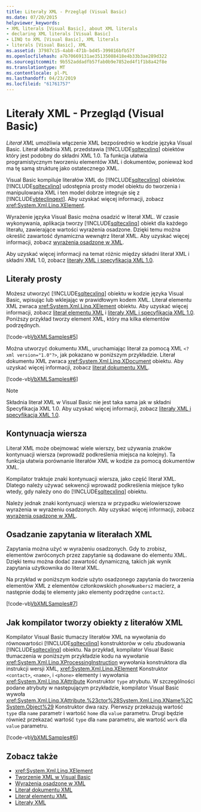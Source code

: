 ```yaml
---
title: Literały XML - Przegląd (Visual Basic)
ms.date: 07/20/2015
helpviewer_keywords:
- XML literals [Visual Basic], about XML literals
- declaring XML literals [Visual Basic]
- LINQ to XML [Visual Basic], XML literals
- literals [Visual Basic], XML
ms.assetid: 37987c15-4ab8-471b-bd45-399816bfb57f
ms.openlocfilehash: a7b70669131ae35135088418e4b33b3ae289d322
ms.sourcegitcommit: 9b552addadfb57fab0b9e7852ed4f1f1b8a42f8e
ms.translationtype: MT
ms.contentlocale: pl-PL
ms.lasthandoff: 04/23/2019
ms.locfileid: "61761757"
---
```

# <a name="xml-literals-overview-visual-basic"></a>Literały XML - Przegląd (Visual Basic)
*Literał XML* umożliwia włączenie XML bezpośrednio w kodzie języka Visual Basic. Literał składnia XML przedstawia [!INCLUDE[sqltecxlinq](~/includes/sqltecxlinq-md.md)] obiektów który jest podobny do składni XML 1.0. Ta funkcja ułatwia programistycznym tworzeniu elementów XML i dokumentów, ponieważ kod ma tę samą strukturę jako ostatecznego XML.  
  
 Visual Basic kompiluje literałów XML do [!INCLUDE[sqltecxlinq](~/includes/sqltecxlinq-md.md)] obiektów. [!INCLUDE[sqltecxlinq](~/includes/sqltecxlinq-md.md)] udostępnia prosty model obiektu do tworzenia i manipulowania XML i ten model dobrze integruje się z [!INCLUDE[vbteclinqext](~/includes/vbteclinqext-md.md)]. Aby uzyskać więcej informacji, zobacz <xref:System.Xml.Linq.XElement>.  
  
 Wyrażenie języka Visual Basic można osadzić w literał XML. W czasie wykonywania, aplikacja tworzy [!INCLUDE[sqltecxlinq](~/includes/sqltecxlinq-md.md)] obiekt dla każdego literału, zawierające wartości wyrażenia osadzone. Dzięki temu można określić zawartość dynamiczna wewnątrz literał XML. Aby uzyskać więcej informacji, zobacz [wyrażenia osadzone w XML](../../../../visual-basic/programming-guide/language-features/xml/embedded-expressions-in-xml.md).  
  
 Aby uzyskać więcej informacji na temat różnic między składni literał XML i składni XML 1.0, zobacz [literały XML i specyfikacja XML 1.0](../../../../visual-basic/programming-guide/language-features/xml/xml-literals-and-the-xml-1-0-specification.md).  
  
## <a name="simple-literals"></a>Literały prosty  
 Możesz utworzyć [!INCLUDE[sqltecxlinq](~/includes/sqltecxlinq-md.md)] obiektu w kodzie języka Visual Basic, wpisując lub wklejając w prawidłowym kodem XML. Literał elementu XML zwraca <xref:System.Xml.Linq.XElement> obiektu. Aby uzyskać więcej informacji, zobacz [literał elementu XML](../../../../visual-basic/language-reference/xml-literals/xml-element-literal.md) i [literały XML i specyfikacja XML 1.0](../../../../visual-basic/programming-guide/language-features/xml/xml-literals-and-the-xml-1-0-specification.md). Poniższy przykład tworzy element XML, który ma kilka elementów podrzędnych.  
  
 [!code-vb[VbXMLSamples#5](~/samples/snippets/visualbasic/VS_Snippets_VBCSharp/VbXMLSamples/VB/XMLSamples2.vb#5)]  
  
 Można utworzyć dokumentu XML, uruchamiając literał za pomocą XML `<?xml version="1.0"?>`, jak pokazano w poniższym przykładzie. Literał dokumentu XML zwraca <xref:System.Xml.Linq.XDocument> obiektu. Aby uzyskać więcej informacji, zobacz [literał dokumentu XML](../../../../visual-basic/language-reference/xml-literals/xml-document-literal.md).  
  
 [!code-vb[VbXMLSamples#6](~/samples/snippets/visualbasic/VS_Snippets_VBCSharp/VbXMLSamples/VB/XMLSamples2.vb#6)]  
  
> [!NOTE]
>  Składnia literał XML w Visual Basic nie jest taka sama jak w składni Specyfikacja XML 1.0. Aby uzyskać więcej informacji, zobacz [literały XML i specyfikacja XML 1.0](../../../../visual-basic/programming-guide/language-features/xml/xml-literals-and-the-xml-1-0-specification.md).  
  
## <a name="line-continuation"></a>Kontynuacja wiersza  
 Literał XML może obejmować wiele wierszy, bez używania znaków kontynuacji wiersza (wprowadź podkreślenia miejsca na kolejny). Ta funkcja ułatwia porównanie literałów XML w kodzie za pomocą dokumentów XML.  
  
 Kompilator traktuje znaki kontynuacji wiersza, jako część literał XML. Dlatego należy używać sekwencji wprowadź podkreślenia miejsce tylko wtedy, gdy należy ono do [!INCLUDE[sqltecxlinq](~/includes/sqltecxlinq-md.md)] obiektu.  
  
 Należy jednak znaki kontynuacji wiersza w przypadku wielowierszowe wyrażenia w wyrażeniu osadzonych. Aby uzyskać więcej informacji, zobacz [wyrażenia osadzone w XML](../../../../visual-basic/programming-guide/language-features/xml/embedded-expressions-in-xml.md).  
  
## <a name="embedding-queries-in-xml-literals"></a>Osadzanie zapytania w literałach XML  
 Zapytania można użyć w wyrażeniu osadzonych. Gdy to zrobisz, elementów zwróconych przez zapytanie są dodawane do elementu XML. Dzięki temu można dodać zawartość dynamiczną, takich jak wynik zapytania użytkownika do literał XML.  
  
 Na przykład w poniższym kodzie użyto osadzonego zapytania do tworzenia elementów XML z elementów członkowskich `phoneNumbers2` macierz, a następnie dodaj te elementy jako elementy podrzędne `contact2`.  
  
 [!code-vb[VbXMLSamples#7](~/samples/snippets/visualbasic/VS_Snippets_VBCSharp/VbXMLSamples/VB/XMLSamples2.vb#7)]  
  
## <a name="how-the-compiler-creates-objects-from-xml-literals"></a>Jak kompilator tworzy obiekty z literałów XML  
 Kompilator Visual Basic tłumaczy literałów XML na wywołania do równowartości [!INCLUDE[sqltecxlinq](~/includes/sqltecxlinq-md.md)] konstruktorów w celu zbudowania [!INCLUDE[sqltecxlinq](~/includes/sqltecxlinq-md.md)] obiektu. Na przykład, kompilator Visual Basic tłumaczenia w poniższym przykładzie kodu na wywołanie <xref:System.Xml.Linq.XProcessingInstruction> wywołania konstruktora dla instrukcji wersji XML, <xref:System.Xml.Linq.XElement> Konstruktor `<contact>`, `<name>`, i `<phone>` elementy i wywołania <xref:System.Xml.Linq.XAttribute> Konstruktor `type` atrybutu. W szczególności podane atrybuty w następującym przykładzie, kompilator Visual Basic wywoła <xref:System.Xml.Linq.XAttribute.%23ctor%28System.Xml.Linq.XName%2CSystem.Object%29> Konstruktor dwa razy. Pierwszy przekazują wartość `type` dla `name` parametr i wartość `home` dla `value` parametru. Drugi będzie również przekazać wartość `type` dla `name` parametru, ale wartość `work` dla `value` parametru.  
  
 [!code-vb[VbXMLSamples#6](~/samples/snippets/visualbasic/VS_Snippets_VBCSharp/VbXMLSamples/VB/XMLSamples2.vb#6)]  
  
## <a name="see-also"></a>Zobacz także

- <xref:System.Xml.Linq.XElement>
- [Tworzenie XML w Visual Basic](../../../../visual-basic/programming-guide/language-features/xml/creating-xml.md)
- [Wyrażenia osadzone w XML](../../../../visual-basic/programming-guide/language-features/xml/embedded-expressions-in-xml.md)
- [Literał dokumentu XML](../../../../visual-basic/language-reference/xml-literals/xml-document-literal.md)
- [Literał elementu XML](../../../../visual-basic/language-reference/xml-literals/xml-element-literal.md)
- [Literały XML](../../../../visual-basic/language-reference/xml-literals/index.md)
